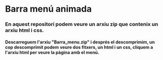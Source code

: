 # Barra menú animada

### En aquest repositori podem veure un arxiu zip que contenix un arxiu html i css.

#### Descarreguem l'arxiu "Barra_menu.zip" i després el descomprimim, un cop descomprimit podem veure dos fitxers, un html i un css, cliquem a l'arxiu html per veure la pàgina amb el menú.
